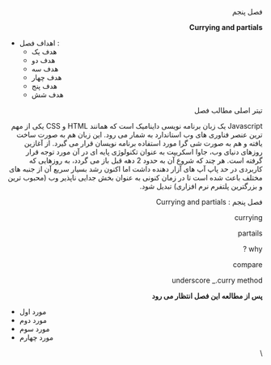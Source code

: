 <!-- Copy and paste the converted output. -->


<p dir="rtl">
فصل پنجم</p>


<p dir="rtl">
 </p>


<p dir="rtl">
<strong>Currying and partials</strong></p>




*   اهداف فصل :‌ 
    *   هدف یک
    *   هدف دو 
    *   هدف سه
    *   هدف چهار
    *   هدف پنج
    *   هدف شش

<p dir="rtl">
</p>


<p dir="rtl">
تیتر اصلی مطالب فصل</p>


<p dir="rtl">
Javascript یک زبان برنامه نویسی داینامیک است که همانند HTML و CSS یکی از مهم ترین عنصر فناوری های وب استاندارد به شمار می رود. این زبان هم به صورت ساخت یافته و هم به صورت شی گرا مورد استفاده برنامه نویسان قرار می گیرد. از آغازین روزهای دنیای وب، جاوا اسکریپت به عنوان تکنولوژی پایه ای در آن مورد توجه قرار گرفته است. هر چند که شروع آن به حدود 2 دهه قبل باز می گردد، به روزهایی که کاربردی در حد پاپ آپ های آزار دهنده داشت اما اکنون رشد بسیار سریع آن از جنبه های مختلف باعث شده است تا در زمان کنونی به عنوان بخش جدایی ناپذیر وب (محبوب ترین و بزرگترین پلتفرم نرم افزاری) تبدیل شود.</p>


<p dir="rtl">
فصل پنجم : Currying and partials </p>


<p dir="rtl">
currying</p>


<p dir="rtl">
partails</p>


<p dir="rtl">
why ?</p>


<p dir="rtl">
compare</p>


<p dir="rtl">
underscore _.curry  method</p>


<p dir="rtl">
</p>


<p dir="rtl">
<strong>پس از مطالعه این فصل انتظار می رود </strong></p>




*   مورد اول
*   مورد دوم
*   مورد سوم
*   مورد چهارم

<p dir="rtl">
 \
</p>

